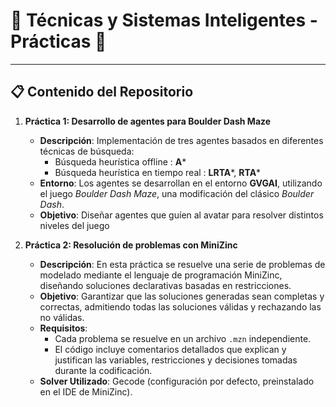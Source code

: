 # 🌟 Técnicas y Sistemas Inteligentes - Prácticas 🌟

---

## 📋 Contenido del Repositorio

1. **Práctica 1: Desarrollo de agentes para Boulder Dash Maze**
   - **Descripción**: Implementación de tres agentes basados en diferentes técnicas de búsqueda:
     - Búsqueda heurística offline : **A***
     - Búsqueda heurística en tiempo real : **LRTA***, **RTA***
   - **Entorno**: Los agentes se desarrollan en el entorno **GVGAI**, utilizando el juego *Boulder Dash Maze*, una modificación del clásico *Boulder Dash*.
   - **Objetivo**: Diseñar agentes que guíen al avatar para resolver distintos niveles del juego

2. **Práctica 2: Resolución de problemas con MiniZinc**
   - **Descripción**: En esta práctica se resuelve una serie de problemas de modelado mediante el lenguaje de programación MiniZinc, diseñando soluciones declarativas basadas en restricciones.
   - **Objetivo**: Garantizar que las soluciones generadas sean completas y correctas, admitiendo todas las soluciones válidas y rechazando las no válidas.
   - **Requisitos**:
     - Cada problema se resuelve en un archivo `.mzn` independiente.
     - El código incluye comentarios detallados que explican y justifican las variables, restricciones y decisiones tomadas durante la codificación.
   - **Solver Utilizado**: Gecode (configuración por defecto, preinstalado en el IDE de MiniZinc).

